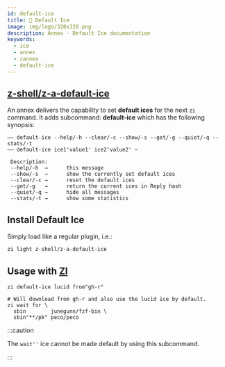```yaml
---
id: default-ice
title: 💠 Default Ice
image: img/logo/320x320.png
description: Annex - Default Ice documentation
keywords:
  - ice
  - annex
  - zannex
  - default-ice
---
```


## <i class="fa-brands fa-github"></i> [z-shell/z-a-default-ice][default-ice]

An annex delivers the capability to set **default ices** for the next `zi` command. It adds subcommand: **default-ice** which has the following synopsis:

```shell showLineNumbers
—— default-ice --help/-h --clear/-c --show/-s --get/-g --quiet/-q --stats/-t
—— default-ice ice1'value1' ice2'value2' ⋯

 Description:
 --help/-h  →      this message
 --show/-s  →      show the currently set default ices
 --clear/-c →      reset the default ices
 --get/-g   →      return the current ices in Reply hash
 --quiet/-q →      hide all messages
 --stats/-t →      show some statistics
```

## Install Default Ice

Simply load like a regular plugin, i.e.:

```zsh
zi light z-shell/z-a-default-ice
```

## Usage with [ZI][zi]

```shell showLineNumbers
zi default-ice lucid from"gh-r"

# Will download from gh-r and also use the lucid ice by default.
zi wait for \
  sbin        junegunn/fzf-bin \
  sbin"**/pk" peco/peco
```

:::caution

The `wait''` ice cannot be made default by using this subcommand.

:::

[default-ice]: https://github.com/z-shell/z-a-default-ice
[zi]: https://github.com/z-shell/zi
